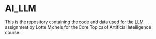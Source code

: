 # AI_LLM
This is the repository containing the code and data used for the LLM assignment by Lotte Michels for the Core Topics of Artificial Intelligence course.

